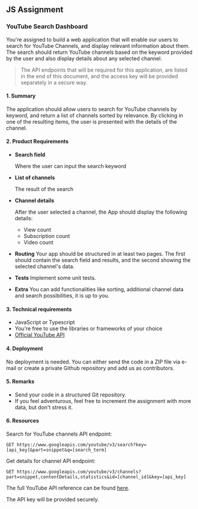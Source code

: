 ## JS Assignment

### YouTube Search Dashboard

You're assigned to build a web application that will enable our users to search for YouTube Channels,
and display relevant information about them. The search should return YouTube channels based on the keyword provided by the user and also display details about any selected channel.

> The API endpoints that will be required for this application, are listed in the end of this document,
> and the access key will be provided separately in a secure way.

#### 1. Summary

The application should allow users to search for YouTube channels by keyword, and return a list of channels sorted by relevance.
By clicking in one of the resulting items, the user is presented with the details of the channel.

#### 2. Product Requirements

- **Search field**

  Where the user can input the search keyword

- **List of channels**

  The result of the search

- **Channel details**

  After the user selected a channel, the App should display the following details:

  - View count
  - Subscription count
  - Video count

- **Routing**
  Your app should be structured in at least two pages.
  The first should contain the search field and results, and the second showing the selected channel's data.

- **Tests**
  Implement some unit tests.
- **Extra**
  You can add functionalities like sorting, additional channel data and search possibilities, it is up to you.

#### 3. Technical requirements

- JavaScript or Typescript
- You're free to use the libraries or frameworks of your choice
- [Official YouTube API](https://developers.google.com/youtube/v3/docs/channels)

#### 4. Deployment

No deployment is needed. You can either send the code in a ZIP file via e-mail or create a private Github repository and add us as contributors.

#### 5. Remarks

- Send your code in a structured Git repository.
- If you feel adventurous, feel free to increment the assignment with more data, but don't stress it.

#### 6. Resources

Search for YouTube channels API endpoint:

```
GET https://www.googleapis.com/youtube/v3/search?key=[api_key]&part=snippet&q=[search_term]
```

Get details for channel API endpoint:

```
GET https://www.googleapis.com/youtube/v3/channels?part=snippet,contentDetails,statistics&id=[channel_id]&key=[api_key]
```

The full YouTube API reference can be found [here](https://developers.google.com/youtube/v3/docs/).

The API key will be provided securely.
